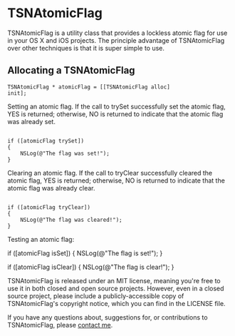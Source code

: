 TSNAtomicFlag
=============

TSNAtomicFlag is a utility class that provides a lockless atomic flag for use in your OS X and iOS projects. The principle advantage of TSNAtomicFlag over other techniques is that it is super simple to use.

Allocating a TSNAtomicFlag
--------------------------
<code>TSNAtomicFlag * atomicFlag = [[TSNAtomicFlag alloc] init];</code>

Setting an atomic flag. If the call to trySet successfully set the atomic flag, YES is returned; otherwise, NO is returned to indicate that the atomic flag was already set.

<code>
if ([atomicFlag trySet]) 
{
    NSLog(@"The flag was set!");
}
</code>

Clearing an atomic flag. If the call to tryClear successfully cleared the atomic flag, YES is returned; otherwise, NO is returned to indicate that the atomic flag was already clear.

<code>
if ([atomicFlag tryClear])
{
    NSLog(@"The flag was cleared!");
}
</code>

Testing an atomic flag:

if ([atomicFlag isSet])
{
    NSLog(@"The flag is set!");
}

if ([atomicFlag isClear])
{
    NSLog(@"The flag is clear!");
}
    
TSNAtomicFlag is released under an MIT license, meaning you're free to use it in both closed and open source projects. However, even in a closed source project, please include a publicly-accessible copy of TSNAtomicFlag's copyright notice, which you can find in the LICENSE file.

If you have any questions about, suggestions for, or contributions to TSNAtomicFlag, please [contact me](mailto:brianlambert@softwarenerd.org).
